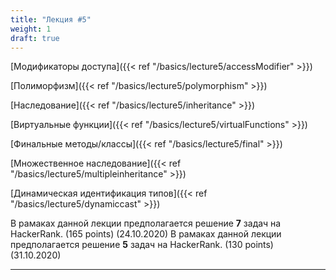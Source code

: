 ```yaml
---
title: "Лекция #5"
weight: 1
draft: true
---
```


[Модификаторы доступа]({{< ref "/basics/lecture5/accessModifier" >}})

[Полиморфизм]({{< ref "/basics/lecture5/polymorphism" >}})

[Наследование]({{< ref "/basics/lecture5/inheritance" >}})

[Виртуальные функции]({{< ref "/basics/lecture5/virtualFunctions" >}})

[Финальные методы/классы]({{< ref "/basics/lecture5/final" >}})

[Множественное наследование]({{< ref "/basics/lecture5/multipleinheritance" >}})

[Динамическая идентификация типов]({{< ref "/basics/lecture5/dynamiccast" >}})

В рамаках данной лекции предполагается решение **7** задач на HackerRank. (165 points) (24.10.2020)
В рамаках данной лекции предполагается решение **5** задач на HackerRank. (130 points) (31.10.2020)

---